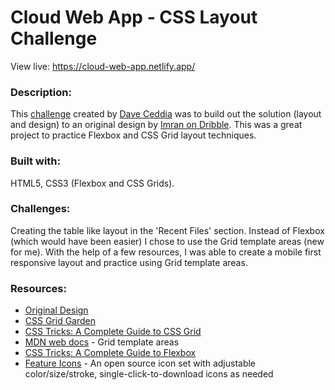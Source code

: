 # Cloud Web App - CSS Layout Challenge 
View live: https://cloud-web-app.netlify.app/

### Description: 
This [challenge](https://github.com/dceddia/css-layout-challenge) created by [Dave Ceddia](https://daveceddia.com/about/) was to build out the solution (layout and design) to an original design by [Imran on Dribble](https://dribbble.com/shots/10747116-Cloud-Web-App). This was a great project to practice Flexbox and CSS Grid layout techniques. 

### Built with:
HTML5, CSS3 (Flexbox and CSS Grids).

### Challenges:
Creating the table like layout in the 'Recent Files' section. Instead of Flexbox (which would have been easier) I chose to use the Grid template areas (new for me). With the help of a few resources, I was able to create a mobile first responsive layout and practice using Grid template areas. 

### Resources:
- [Original Design](https://dribbble.com/shots/10747116-Cloud-Web-App)
- [CSS Grid Garden](https://cssgridgarden.com/)
- [CSS Tricks: A Complete Guide to CSS Grid](https://css-tricks.com/snippets/css/complete-guide-grid/)
- [MDN web docs](https://developer.mozilla.org/en-US/docs/Web/CSS/grid-template-areas) - Grid template areas
- [CSS Tricks: A Complete Guide to Flexbox](https://css-tricks.com/snippets/css/a-guide-to-flexbox/)
- [Feature Icons](https://feathericons.com/) - An open source icon set with adjustable color/size/stroke, single-click-to-download icons as needed







